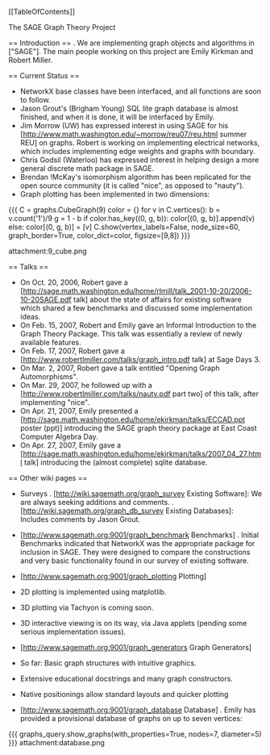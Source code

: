 [[TableOfContents]]

The SAGE Graph Theory Project

== Introduction ==
 . We are implementing graph objects and algorithms in ["SAGE"]. The main people working on this project are Emily Kirkman and Robert Miller.

== Current Status ==
 * NetworkX base classes have been interfaced, and all functions are soon to follow.
 * Jason Grout's (Brigham Young) SQL lite graph database is almost finished, and when it is done, it will be interfaced by Emily.
 * Jim Morrow (UW) has expressed interest in using SAGE for his [http://www.math.washington.edu/~morrow/reu07/reu.html summer REU] on graphs. Robert is working on implementing electrical networks, which includes implementing edge weights and graphs with boundary.
 * Chris Godsil (Waterloo) has expressed interest in helping design a more general discrete math package in SAGE.
 * Brendan !McKay's isomorphism algorithm has been replicated for the open source community (it is called "nice", as opposed to "nauty").
 * Graph plotting has been implemented in two dimensions:

{{{
C = graphs.CubeGraph(9)
color = {}
for v in C.vertices():
    b = v.count('1')/9
    g = 1 - b
    if color.has_key((0, g, b)): color[(0, g, b)].append(v)
    else: color[(0, g, b)] = [v]
C.show(vertex_labels=False, node_size=60, graph_border=True, color_dict=color, figsize=[9,8])
}}}

attachment:9_cube.png

== Talks ==
 * On Oct. 20, 2006, Robert gave a [http://sage.math.washington.edu/home/rlmill/talk_2001-10-20/2006-10-20SAGE.pdf talk] about the state of affairs for existing software which shared a few benchmarks and discussed some implementation ideas.
 * On Feb. 15, 2007, Robert and Emily gave an Informal Introduction to the Graph Theory Package. This talk was essentially a review of newly available features.
 * On Feb. 17, 2007, Robert gave a [http://www.robertlmiller.com/talks/graph_intro.pdf talk] at Sage Days 3.
 * On Mar. 2, 2007, Robert gave a talk entitled "Opening Graph Automorphisms".
 * On Mar. 29, 2007, he followed up with a [http://www.robertlmiller.com/talks/nauty.pdf part two] of this talk, after implementing "nice".
 * On Apr. 21, 2007, Emily presented a [http://sage.math.washington.edu/home/ekirkman/talks/ECCAD.ppt poster (ppt)] introducing the SAGE graph theory package at East Coast Computer Algebra Day.
 * On Apr. 27, 2007, Emily gave a [http://sage.math.washington.edu/home/ekirkman/talks/2007_04_27.html talk] introducing the (almost complete) sqlite database.

== Other wiki pages ==
 * Surveys
  . [http://wiki.sagemath.org/graph_survey Existing Software]: We are always seeking additions and comments.
  . [http://wiki.sagemath.org/graph_db_survey Existing Databases]: Includes comments by Jason Grout.

 * [http://www.sagemath.org:9001/graph_benchmark Benchmarks]
  . Initial Benchmarks indicated that NetworkX was the appropriate package for inclusion in SAGE. They were designed to compare the constructions and very basic functionality found in our survey of existing software.

 * [http://www.sagemath.org:9001/graph_plotting Plotting]
  * 2D plotting is implemented using matplotlib.
  * 3D plotting via Tachyon is coming soon.
  * 3D interactive viewing is on its way, via Java applets (pending some serious implementation issues).

 * [http://www.sagemath.org:9001/graph_generators Graph Generators]
  * So far: Basic graph structures with intuitive graphics.
  * Extensive educational docstrings and many graph constructors.
  * Native positionings allow standard layouts and quicker plotting

 * [http://www.sagemath.org:9001/graph_database Database]
  . Emily has provided a provisional database of graphs on up to seven vertices:

{{{
graphs_query.show_graphs(with_properties=True, nodes=7, diameter=5)
}}}
attachment:database.png
